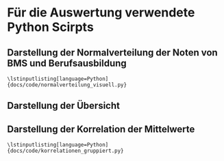 
# Für die Auswertung verwendete Python Scirpts

## Darstellung der Normalverteilung der Noten von BMS und Berufsausbildung

```{=latex}
\lstinputlisting[language=Python]{docs/code/normalverteilung_visuell.py}
```

## Darstellung der Übersicht


## Darstellung der Korrelation der Mittelwerte

```{=latex}
\lstinputlisting[language=Python]{docs/code/korrelationen_gruppiert.py}
```

